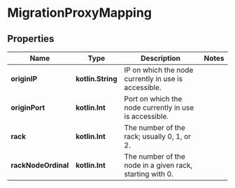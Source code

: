 
# MigrationProxyMapping

## Properties
Name | Type | Description | Notes
------------ | ------------- | ------------- | -------------
**originIP** | **kotlin.String** | IP on which the node currently in use is accessible. | 
**originPort** | **kotlin.Int** | Port on which the node currently in use is accessible. | 
**rack** | **kotlin.Int** | The number of the rack; usually 0, 1, or 2. | 
**rackNodeOrdinal** | **kotlin.Int** | The number of the node in a given rack, starting with 0. | 



